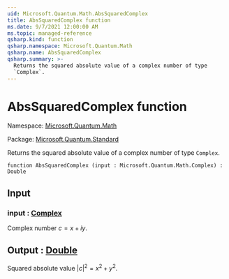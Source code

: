 ```yaml
---
uid: Microsoft.Quantum.Math.AbsSquaredComplex
title: AbsSquaredComplex function
ms.date: 9/7/2021 12:00:00 AM
ms.topic: managed-reference
qsharp.kind: function
qsharp.namespace: Microsoft.Quantum.Math
qsharp.name: AbsSquaredComplex
qsharp.summary: >-
  Returns the squared absolute value of a complex number of type
  `Complex`.
---
```


# AbsSquaredComplex function

Namespace: [Microsoft.Quantum.Math](xref:Microsoft.Quantum.Math)

Package: [Microsoft.Quantum.Standard](https://nuget.org/packages/Microsoft.Quantum.Standard)


Returns the squared absolute value of a complex number of type`Complex`.

```qsharp
function AbsSquaredComplex (input : Microsoft.Quantum.Math.Complex) : Double
```


## Input

### input : [Complex](xref:Microsoft.Quantum.Math.Complex)

Complex number $c = x + i y$.



## Output : [Double](xref:microsoft.quantum.qsharp.valueliterals#double-literals)

Squared absolute value $|c|^2 = x^2 + y^2$.